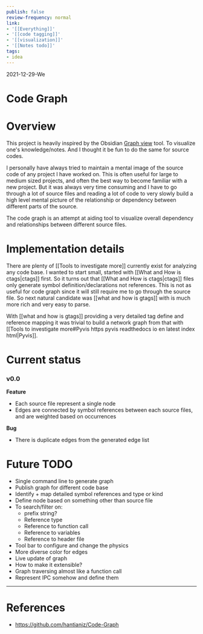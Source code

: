 ```yaml
---
publish: false
review-frequency: normal
link:
- '[[Everything]]'
- '[[code tagging]]'
- '[[visualization]]'
- '[[Notes todo]]'
tags:
- idea
---
```

2021-12-29-We

# Code Graph

# Overview
This project is heavily inspired by the Obsidian [Graph view](https://help.obsidian.md/Plugins/Graph+view) tool. To visualize one's knowledge/notes. And I thought it be fun to do the same for source codes.

I personally have always tried to maintain a mental image of the source code of any project I have worked on. This is often useful for large to medium sized projects, and often the best way to become familiar with a new project. But it was always very time consuming and I have to go through a lot of source files and reading a lot of code to very slowly build a high level mental picture of the relationship or dependency between different parts of the source.

The code graph is an attempt at aiding tool to visualize overall dependency and relationships between different source files.

# Implementation details
There are plenty of [[Tools to investigate more]] currently exist for analyzing any code base. I wanted to start small, started with [[What and How is ctags|ctags]] first. So it turns out that [[What and How is ctags|ctags]] files only generate symbol definition/declarations not references. This is not as useful for code graph since it will still require me to go through the source file. So next natural candidate was [[what and how is gtags]] with is much more rich and very easy to parse.

With [[what and how is gtags]] providing a very detailed tag define and reference mapping it was trivial to build a network graph from that with [[Tools to investigate more#Pyvis https pyvis readthedocs io en latest index html|Pyvis]].

# Current status
### v0.0
**Feature**
- Each source file represent a single node
- Edges are connected by symbol references between each source files, and are weighted based on occurrences

**Bug**
- There is duplicate edges from the generated edge list

# Future TODO
- Single command line to generate graph
- Publish graph for different code base
- Identify + map detailed symbol references and type or kind
- Define node based on something other than source file
- To search/filter on:
	- prefix string?
	- Reference type
	- Reference to function call
	- Reference to variables
	- Reference to header file
- Tool bar to configure and change the physics
- More diverse color for edges
- Live update of graph
- How to make it extensible?
- Graph traversing almost like a function call
- Represent IPC somehow and define them

---
# References
- https://github.com/hantianjz/Code-Graph